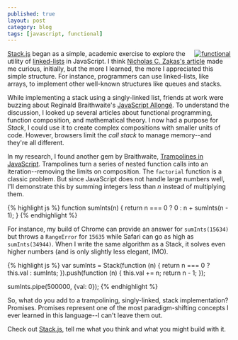 ```yaml
---
published: true
layout: post
category: blog
tags: [javascript, functional]
---
```


<div style="float:right;padding-left:10px;">
<a href="http://xkcd.com/1270/"><img src="http://imgs.xkcd.com/comics/functional.png" alt="functional"></a>
</div>

[Stack.js](https://github.com/AutoSponge/stack) began as a simple, academic exercise to explore the utility of
[linked-lists](http://en.wikipedia.org/wiki/Linked_list) in JavaScript.  I think
[Nicholas C. Zakas's article](http://www.nczonline.net/blog/2009/04/13/computer-science-in-javascript-linked-list/)
made me curious, initially, but the more I learned, the more I appreciated this simple
structure.  For instance, programmers can use linked-lists, like arrays, to implement
other well-known structures like queues and stacks.

While implementing a stack using a singly-linked list, friends at work were buzzing about
Reginald Braithwaite's [JavaScript Allongé](https://leanpub.com/javascript-allonge).  To understand
the discussion, I looked up several articles about functional programming, function composition,
and mathematical theory.  I now had a purpose for *Stack*, I could use it to create
complex compositions with smaller units of code.  However, browsers limit the _call stack_ to
manage memory--and they're all different.

In my research, I found another gem by Braithwaite,
[Trampolines in JavaScript](http://raganwald.com/2013/03/28/trampolines-in-javascript.html).  Trampolines
turn a series of nested function calls into an iteration--removing the limits on composition.  The `factorial`
function is a classic problem.  But since JavaScript does not handle large numbers well,
I'll demonstrate this by summing integers less than _n_ instead of multiplying them.

{% highlight js %}
function sumInts(n) {
    return n === 0 ? 0 : n + sumInts(n - 1);
}
{% endhighlight %}

For instance, my build of Chrome can provide an answer for `sumInts(15634)` but throws a `RangeError`
for `15635` while Safari can go as high as `sumInts(34944)`.  When I write the same algorithm as a Stack,
it solves even higher numbers (and is only slightly less elegant, IMO).

{% highlight js %}
var sumInts = Stack(function (n) {
    return n === 0 ? this.val : sumInts;
}).push(function (n) {
    this.val += n;
    return n - 1;
});

sumInts.pipe(500000, {val: 0});
{% endhighlight %}

So, what do you add to a trampolining, singly-linked, stack implementation?  Promises.  Promises represent
one of the most paradigm-shifting concepts I ever learned in this language--I can't leave them out.

Check out [Stack.js](https://github.com/AutoSponge/stack), tell me what you think and what you might
build with it.